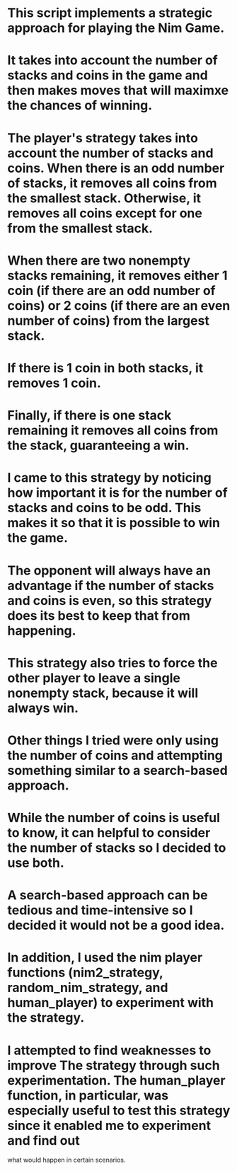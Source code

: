 # This script implements a strategic approach for playing the Nim Game.
# It takes into account the number of stacks and coins in the game and then makes moves that will maximxe the chances of winning.
# The player's strategy takes into account the number of stacks and coins. When there is an odd number of stacks, it  removes all coins from the smallest stack. Otherwise, it removes all coins except for one from the smallest stack. 
  
# When there are two nonempty stacks remaining, it removes either 1 coin (if there are an odd number of coins) or 2 coins (if there are an even number of coins) from the largest stack.
# If there is 1 coin in both stacks, it removes 1 coin. 
# Finally, if there is one stack remaining it removes all coins from the stack, guaranteeing a win. 
# I came to this strategy by noticing how important it is for the number of stacks and coins to be odd. This makes it so that it is possible to win the game.
# The opponent will always have an advantage if the number of stacks and coins is even, so this strategy does its best to keep that from happening.
# This strategy also tries to force the other player to leave a single nonempty stack, because it will always win. 


# Other things I tried were only using the number of coins and attempting something similar to a search-based approach. 
# While the number of coins is useful to know, it can helpful to consider the number of stacks so I decided to use both. 
# A search-based approach can be tedious and time-intensive so I decided it would not be a good idea. 
# In addition, I used the nim player functions (nim2_strategy, random_nim_strategy, and human_player) to experiment with the strategy.

# I attempted to find weaknesses to improve The strategy through such experimentation. The human_player function, in particular, was especially useful to test this strategy since it enabled me to experiment and find out
what would happen in certain scenarios. 
